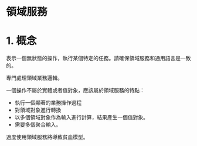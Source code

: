 # 領域服務

# 1. 概念
表示一個無狀態的操作，執行某個特定的任務。請確保領域服務和通用語言是一致的。

專門處理領域業務邏輯。

一個操作不屬於實體或者值對象，應該屬於領域服務的特點：
- 執行一個顯著的業務操作過程
- 對領域對象進行轉換
- 以多個領域對象作為輸入進行計算，結果產生一個值對象。
- 需要多個聚合輸入。

過度使用領域服務將導致貧血模型。
